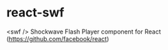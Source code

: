 react-swf
=========

&lt;swf /> Shockwave Flash Player component for React (https://github.com/facebook/react)
